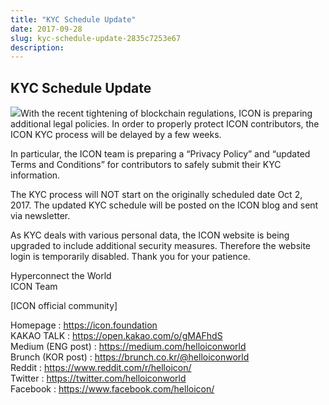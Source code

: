 ```yaml
---
title: "KYC Schedule Update"
date: 2017-09-28
slug: kyc-schedule-update-2835c7253e67
description:
---
```


## KYC Schedule Update

![](https://cdn-images-1.medium.com/max/800/1*v-IUoANvuEFPHL986kF40A.png)With the recent tightening of blockchain regulations, ICON is preparing additional legal policies. In order to properly protect ICON contributors, the ICON KYC process will be delayed by a few weeks.

In particular, the ICON team is preparing a “Privacy Policy” and “updated Terms and Conditions” for contributors to safely submit their KYC information.

The KYC process will NOT start on the originally scheduled date Oct 2, 2017. The updated KYC schedule will be posted on the ICON blog and sent via newsletter.

As KYC deals with various personal data, the ICON website is being upgraded to include additional security measures. Therefore the website login is temporarily disabled. Thank you for your patience.

Hyperconnect the World  
ICON Team

[ICON official community]

Homepage : <https://icon.foundation>  
KAKAO TALK : <https://open.kakao.com/o/gMAFhdS>  
Medium (ENG post) : <https://medium.com/helloiconworld>  
Brunch (KOR post) : <https://brunch.co.kr/@helloiconworld>  
Reddit : <https://www.reddit.com/r/helloicon/>  
Twitter : <https://twitter.com/helloiconworld>  
Facebook : <https://www.facebook.com/helloicon/>

